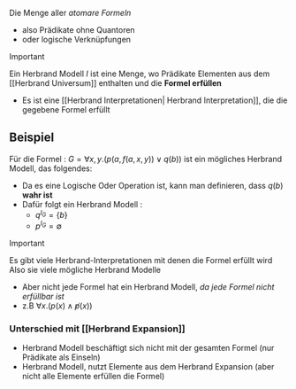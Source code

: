 Die Menge aller *atomare Formeln* 
- also Prädikate ohne Quantoren 
- oder logische Verknüpfungen

>[!Important]
>Ein Herbrand Modell $I$ ist eine Menge, wo Prädikate Elementen aus dem [[Herbrand Universum]] enthalten und die **Formel erfüllen**
>- Es ist eine [[Herbrand Interpretationen| Herbrand Interpretation]], die die gegebene Formel erfüllt 

## Beispiel 
Für die Formel : $G=\forall x,y.(p(a,f(a,x,y)) \lor q(b))$
ist ein mögliches Herbrand Modell, das folgendes:
- Da es eine Logische Oder Operation ist, kann man definieren, dass $q(b)$ **wahr ist**
- Dafür folgt ein Herbrand Modell : 
	- $q^{I_{G}}=\{ b \}$
	- $p^{I_{G}}=\emptyset$
>[!Important]
>Es gibt viele Herbrand-Interpretationen mit denen die Formel erfüllt wird
>Also sie viele mögliche Herbrand Modelle 
>- Aber nicht jede Formel hat ein Herbrand Modell, *da jede Formel nicht erfüllbar ist*
>- z.B $\forall x.(p(x) \land \not p(x))$

### Unterschied mit [[Herbrand Expansion]]
- Herbrand Modell beschäftigt sich nicht mit der gesamten Formel (nur Prädikate als Einseln)
 - Herbrand Modell, nutzt Elemente aus dem Herbrand Expansion (aber nicht alle Elemente erfüllen die Formel)